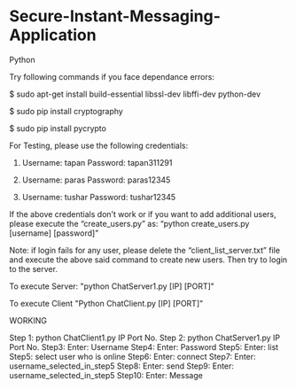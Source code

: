 # Secure-Instant-Messaging-Application
Python

Try following commands if you face dependance errors:

$ sudo apt-get install build-essential libssl-dev libffi-dev python-dev
 
$ sudo pip install cryptography
 
$ sudo pip install pycrypto




For Testing, please use the following credentials:
1.	Username: tapan
Password: tapan311291

2.	Username: paras
Password: paras12345

3.	Username: tushar
Password: tushar12345

If the above credentials don’t work or if you want to add additional users, please execute the “create_users.py” as:
“python create_users.py [username] [password]”

Note: if login fails for any user, please delete the “client_list_server.txt” file and execute the above said command to create new users. 
Then try to login to the server.


To execute Server:
"python ChatServer1.py [IP] [PORT]"

To execute Client
"Python ChatClient.py [IP] [PORT]"

WORKING

Step 1: python ChatClient1.py IP Port No.
Step 2: python ChatServer1.py IP Port No.
Step3: Enter: Username
Step4: Enter: Password
Step5: Enter: list
Step5: select user who is online
Step6: Enter: connect
Step7: Enter: username_selected_in_step5
Step8: Enter: send
Step9: Enter: username_selected_in_step5
Step10: Enter: Message
